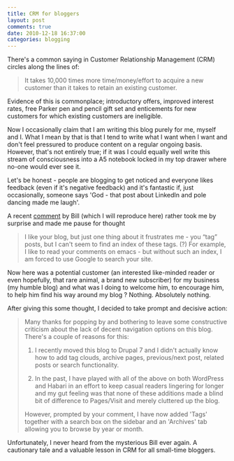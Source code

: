```yaml
---
title: CRM for bloggers
layout: post
comments: true
date: 2010-12-18 16:37:00
categories: blogging
---
```

There's a common saying in Customer Relationship Management (CRM)
circles along the lines of:

> It takes 10,000 times more time/money/effort to acquire a new customer
> than it takes to retain an existing customer.

Evidence of this is commonplace; introductory offers, improved interest
rates, free Parker pen and pencil gift set and enticements for new
customers for which existing customers are ineligible.

Now I occasionally claim that I am writing this blog purely for me,
myself and I. What I mean by that is that I tend to write what I want
when I want and don't feel pressured to produce content on a regular
ongoing basis. However, that's not entirely true; if it was I could
equally well write this stream of consciousness into a A5 notebook
locked in my top drawer where no-one would ever see it.

Let's be honest - people are blogging to get noticed and everyone
likes feedback (even if it's negative feedback) and it's fantastic if,
just occasionally, someone says 'God - that post about LinkedIn and
pole dancing made me laugh'.

A recent
[comment](http://www.nbrightside.com/blog/2006/06/21/the-curious-case-of-the-missing-about-page#comment-113403409)
by Bill (which I will reproduce here) rather took me by surprise and
made me pause for thought

> I like your blog, but just one thing about it frustrates me - you
> “tag” posts, but I can't seem to find an index of these tags. (?) For
> example, I like to read your comments on emacs - but without such an
> index, I am forced to use Google to search your site.

Now here was a potential customer (an interested like-minded reader or
even hopefully, that rare animal, a brand new subscriber) for my
business (my humble blog) and what was I doing to welcome him, to
encourage him, to help him find his way around my blog ? Nothing.
Absolutely nothing.

After giving this some thought, I decided to take prompt and decisive
action:

> Many thanks for popping by and bothering to leave some constructive
> criticism about the lack of decent navigation options on this blog.
> There's a couple of reasons for this:
>
> 1.  I recently moved this blog to Drupal 7 and I didn't actually know
>     how to add tag clouds, archive pages, previous/next post, related
>     posts or search functionality.
>
> 2.  In the past, I have played with all of the above on both WordPress
>     and Habari in an effort to keep casual readers lingering for
>     longer and my gut feeling was that none of these additions made a
>     blind bit of difference to Pages/Visit and merely cluttered up the
>     blog.
>
> However, prompted by your comment, I have now added 'Tags' together
> with a search box on the sidebar and an 'Archives' tab allowing you to
> browse by year or month.

Unfortunately, I never heard from the mysterious Bill ever again. A
cautionary tale and a valuable lesson in CRM for all small-time
bloggers.
